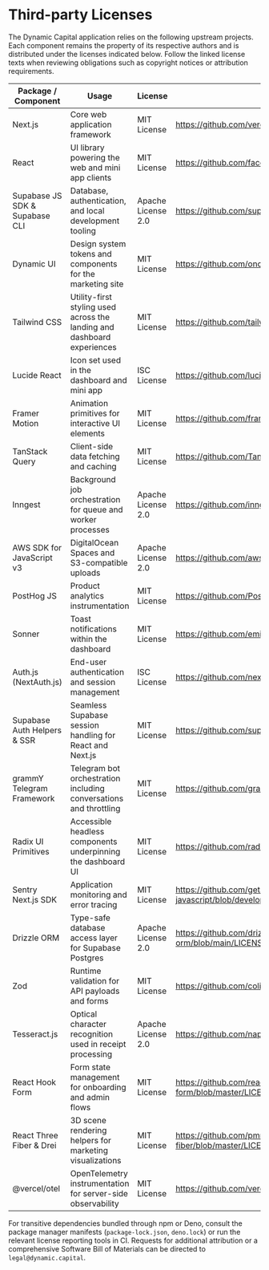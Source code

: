 # Third-party Licenses

The Dynamic Capital application relies on the following upstream projects. Each
component remains the property of its respective authors and is distributed
under the licenses indicated below. Follow the linked license texts when
reviewing obligations such as copyright notices or attribution requirements.

| Package / Component            | Usage                                                                   | License            | Reference                                                              |
| ------------------------------ | ----------------------------------------------------------------------- | ------------------ | ---------------------------------------------------------------------- |
| Next.js                        | Core web application framework                                          | MIT License        | https://github.com/vercel/next.js/blob/canary/license.md               |
| React                          | UI library powering the web and mini app clients                        | MIT License        | https://github.com/facebook/react/blob/main/LICENSE                    |
| Supabase JS SDK & Supabase CLI | Database, authentication, and local development tooling                 | Apache License 2.0 | https://github.com/supabase/supabase/blob/master/LICENSE               |
| Dynamic UI                     | Design system tokens and components for the marketing site              | MIT License        | https://github.com/once-ui/once-ui/blob/main/LICENSE                   |
| Tailwind CSS                   | Utility-first styling used across the landing and dashboard experiences | MIT License        | https://github.com/tailwindlabs/tailwindcss/blob/master/LICENSE        |
| Lucide React                   | Icon set used in the dashboard and mini app                             | ISC License        | https://github.com/lucide-icons/lucide/blob/main/LICENSE               |
| Framer Motion                  | Animation primitives for interactive UI elements                        | MIT License        | https://github.com/framer/motion/blob/main/LICENSE                     |
| TanStack Query                 | Client-side data fetching and caching                                   | MIT License        | https://github.com/TanStack/query/blob/main/LICENSE                    |
| Inngest                        | Background job orchestration for queue and worker processes             | Apache License 2.0 | https://github.com/inngest/inngest-js/blob/main/LICENSE                |
| AWS SDK for JavaScript v3      | DigitalOcean Spaces and S3-compatible uploads                           | Apache License 2.0 | https://github.com/aws/aws-sdk-js-v3/blob/main/LICENSE                 |
| PostHog JS                     | Product analytics instrumentation                                       | MIT License        | https://github.com/PostHog/posthog-js/blob/master/LICENSE              |
| Sonner                         | Toast notifications within the dashboard                                | MIT License        | https://github.com/emilkowalski/sonner/blob/main/LICENSE               |
| Auth.js (NextAuth.js)          | End-user authentication and session management                          | ISC License        | https://github.com/nextauthjs/next-auth/blob/main/LICENSE              |
| Supabase Auth Helpers & SSR    | Seamless Supabase session handling for React and Next.js                | MIT License        | https://github.com/supabase/auth-helpers/blob/main/LICENSE             |
| grammY Telegram Framework      | Telegram bot orchestration including conversations and throttling       | MIT License        | https://github.com/grammyjs/grammY/blob/main/LICENSE                   |
| Radix UI Primitives            | Accessible headless components underpinning the dashboard UI            | MIT License        | https://github.com/radix-ui/primitives/blob/main/LICENSE               |
| Sentry Next.js SDK             | Application monitoring and error tracing                                | MIT License        | https://github.com/getsentry/sentry-javascript/blob/develop/LICENSE    |
| Drizzle ORM                    | Type-safe database access layer for Supabase Postgres                   | Apache License 2.0 | https://github.com/drizzle-team/drizzle-orm/blob/main/LICENSE          |
| Zod                            | Runtime validation for API payloads and forms                           | MIT License        | https://github.com/colinhacks/zod/blob/master/LICENSE                  |
| Tesseract.js                   | Optical character recognition used in receipt processing                | Apache License 2.0 | https://github.com/naptha/tesseract.js/blob/master/LICENSE             |
| React Hook Form                | Form state management for onboarding and admin flows                    | MIT License        | https://github.com/react-hook-form/react-hook-form/blob/master/LICENSE |
| React Three Fiber & Drei       | 3D scene rendering helpers for marketing visualizations                 | MIT License        | https://github.com/pmndrs/react-three-fiber/blob/master/LICENSE        |
| @vercel/otel                   | OpenTelemetry instrumentation for server-side observability             | MIT License        | https://github.com/vercel/otel/blob/main/LICENSE                       |

For transitive dependencies bundled through npm or Deno, consult the package
manager manifests (`package-lock.json`, `deno.lock`) or run the relevant license
reporting tools in CI. Requests for additional attribution or a comprehensive
Software Bill of Materials can be directed to `legal@dynamic.capital`.
